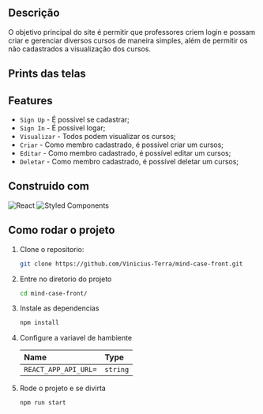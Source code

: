 ## Descrição

O objetivo principal do site é permitir que professores criem login e possam criar e gerenciar diversos cursos de maneira simples, além de permitir os não cadastrados a visualização dos cursos.


## Prints das telas 



## Features

- `Sign Up` - É possivel se cadastrar;
- `Sign In` - É possivel logar;
- `Visualizar` - Todos podem visualizar os cursos;
- `Criar` - Como membro cadastrado, é possível criar um cursos;
- `Editar` - Como membro cadastrado, é possível editar um cursos;
- `Deletar` - Como membro cadastrado, é possível deletar um cursos;


## Construido com

![React](https://img.shields.io/badge/react-%2320232a.svg?style=for-the-badge&logo=react&logoColor=%2361DAFB)
![Styled Components](https://img.shields.io/badge/styled--components-DB7093?style=for-the-badge&logo=styled-components&logoColor=white)

## Como rodar o projeto

1. Clone o repositorio:

    ```bash
    git clone https://github.com/Vinicius-Terra/mind-case-front.git
    ```

2. Entre no diretorio do projeto

    ```bash
    cd mind-case-front/
    ```

3. Instale as dependencias

    ```bash
    npm install
    ```

4. Configure a variavel de hambiente 

    | Name                   | Type     |
    | :---------------       | :------- |
    | `REACT_APP_API_URL=`   | `string` |

5. Rode o projeto e se divirta 

    ```bash
    npm run start
    ```
